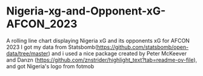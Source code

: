 # Nigeria-xg-and-Opponent-xG-AFCON_2023
A rolling line chart displaying Nigeria xG and its opponents xG for AFCON 2023 I got my data from Statsbomb(https://github.com/statsbomb/open-data/tree/master) and i used a nice package created by Peter McKeever and Danzn (https://github.com/znstrider/highlight_text?tab=readme-ov-file), and got Nigeria's logo from fotmob
